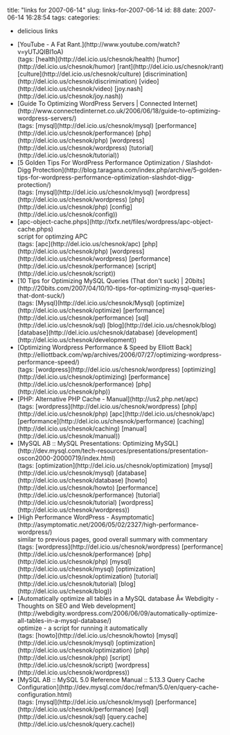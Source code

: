 title: "links for 2007-06-14"
slug: links-for-2007-06-14
id: 88
date: 2007-06-14 16:28:54
tags: 
categories: 
- delicious links

*   <div>[YouTube - A Fat Rant.](http://www.youtube.com/watch?v=yUTJQIBI1oA)</div>
		<div>(tags: [health](http://del.icio.us/chesnok/health) [humor](http://del.icio.us/chesnok/humor) [rant](http://del.icio.us/chesnok/rant) [culture](http://del.icio.us/chesnok/culture) [discrimination](http://del.icio.us/chesnok/discrimination) [video](http://del.icio.us/chesnok/video) [joy.nash](http://del.icio.us/chesnok/joy.nash))</div>
*   <div>[Guide To Optimizing WordPress Servers | Connected Internet](http://www.connectedinternet.co.uk/2006/06/18/guide-to-optimizing-wordpress-servers/)</div>
		<div>(tags: [mysql](http://del.icio.us/chesnok/mysql) [performance](http://del.icio.us/chesnok/performance) [php](http://del.icio.us/chesnok/php) [wordpress](http://del.icio.us/chesnok/wordpress) [tutorial](http://del.icio.us/chesnok/tutorial))</div>
*   <div>[5 Golden Tips For WordPress Performance Optimization / Slashdot-Digg Protection](http://blog.taragana.com/index.php/archive/5-golden-tips-for-wordpress-performance-optimization-slashdot-digg-protection/)</div>
		<div>(tags: [mysql](http://del.icio.us/chesnok/mysql) [wordpress](http://del.icio.us/chesnok/wordpress) [php](http://del.icio.us/chesnok/php) [config](http://del.icio.us/chesnok/config))</div>
*   <div>[apc-object-cache.phps](http://txfx.net/files/wordpress/apc-object-cache.phps)</div>
		<div>script for optimzing APC</div>
		<div>(tags: [apc](http://del.icio.us/chesnok/apc) [php](http://del.icio.us/chesnok/php) [wordpress](http://del.icio.us/chesnok/wordpress) [performance](http://del.icio.us/chesnok/performance) [script](http://del.icio.us/chesnok/script))</div>
*   <div>[10 Tips for Optimizing MySQL Queries (That don't suck) | 20bits](http://20bits.com/2007/04/10/10-tips-for-optimizing-mysql-queries-that-dont-suck/)</div>
		<div>(tags: [Mysql](http://del.icio.us/chesnok/Mysql) [optimize](http://del.icio.us/chesnok/optimize) [performance](http://del.icio.us/chesnok/performance) [sql](http://del.icio.us/chesnok/sql) [blog](http://del.icio.us/chesnok/blog) [database](http://del.icio.us/chesnok/database) [development](http://del.icio.us/chesnok/development))</div>
*   <div>[Optimizing Wordpress Performance &amp; Speed by Elliott Back](http://elliottback.com/wp/archives/2006/07/27/optimizing-wordpress-performance-speed/)</div>
		<div>(tags: [wordpress](http://del.icio.us/chesnok/wordpress) [optimizing](http://del.icio.us/chesnok/optimizing) [performance](http://del.icio.us/chesnok/performance) [php](http://del.icio.us/chesnok/php))</div>
*   <div>[PHP: Alternative PHP Cache - Manual](http://us2.php.net/apc)</div>
		<div>(tags: [wordpress](http://del.icio.us/chesnok/wordpress) [php](http://del.icio.us/chesnok/php) [apc](http://del.icio.us/chesnok/apc) [performance](http://del.icio.us/chesnok/performance) [caching](http://del.icio.us/chesnok/caching) [manual](http://del.icio.us/chesnok/manual))</div>
*   <div>[MySQL AB :: MySQL Presentations: Optimizing MySQL](http://dev.mysql.com/tech-resources/presentations/presentation-oscon2000-20000719/index.html)</div>
		<div>(tags: [optimization](http://del.icio.us/chesnok/optimization) [mysql](http://del.icio.us/chesnok/mysql) [database](http://del.icio.us/chesnok/database) [howto](http://del.icio.us/chesnok/howto) [performance](http://del.icio.us/chesnok/performance) [tutorial](http://del.icio.us/chesnok/tutorial) [wordpress](http://del.icio.us/chesnok/wordpress))</div>
*   <div>[High Performance WordPress - Asymptomatic](http://asymptomatic.net/2006/05/02/2327/high-performance-wordpress/)</div>
		<div>similar to previous pages, good overall summary with commentary</div>
		<div>(tags: [wordpress](http://del.icio.us/chesnok/wordpress) [performance](http://del.icio.us/chesnok/performance) [php](http://del.icio.us/chesnok/php) [mysql](http://del.icio.us/chesnok/mysql) [optimization](http://del.icio.us/chesnok/optimization) [tutorial](http://del.icio.us/chesnok/tutorial) [blog](http://del.icio.us/chesnok/blog))</div>
*   <div>[Automatically optimize all tables in a MySQL database Â« Webdigity - Thoughts on SEO and Web development](http://webdigity.wordpress.com/2006/06/09/automatically-optimize-all-tables-in-a-mysql-database/)</div>
		<div>optimize - a script for running it automatically</div>
		<div>(tags: [howto](http://del.icio.us/chesnok/howto) [mysql](http://del.icio.us/chesnok/mysql) [optimization](http://del.icio.us/chesnok/optimization) [php](http://del.icio.us/chesnok/php) [script](http://del.icio.us/chesnok/script) [wordpress](http://del.icio.us/chesnok/wordpress))</div>
*   <div>[MySQL AB :: MySQL 5.0 Reference Manual :: 5.13.3 Query Cache Configuration](http://dev.mysql.com/doc/refman/5.0/en/query-cache-configuration.html)</div>
		<div>(tags: [mysql](http://del.icio.us/chesnok/mysql) [performance](http://del.icio.us/chesnok/performance) [sql](http://del.icio.us/chesnok/sql) [query.cache](http://del.icio.us/chesnok/query.cache))</div>
